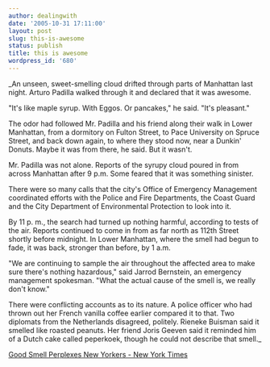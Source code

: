 ```yaml
---
author: dealingwith
date: '2005-10-31 17:11:00'
layout: post
slug: this-is-awesome
status: publish
title: this is awesome
wordpress_id: '680'
---
```


_An unseen, sweet-smelling cloud drifted through parts of Manhattan last
night. Arturo Padilla walked through it and declared that it was awesome.

"It's like maple syrup. With Eggos. Or pancakes," he said. "It's pleasant."

The odor had followed Mr. Padilla and his friend along their walk in Lower
Manhattan, from a dormitory on Fulton Street, to Pace University on Spruce
Street, and back down again, to where they stood now, near a Dunkin' Donuts.
Maybe it was from there, he said. But it wasn't.

Mr. Padilla was not alone. Reports of the syrupy cloud poured in from across
Manhattan after 9 p.m. Some feared that it was something sinister.

There were so many calls that the city's Office of Emergency Management
coordinated efforts with the Police and Fire Departments, the Coast Guard and
the City Department of Environmental Protection to look into it.

By 11 p. m., the search had turned up nothing harmful, according to tests of
the air. Reports continued to come in from as far north as 112th Street
shortly before midnight. In Lower Manhattan, where the smell had begun to
fade, it was back, stronger than before, by 1 a.m.

"We are continuing to sample the air throughout the affected area to make sure
there's nothing hazardous," said Jarrod Bernstein, an emergency management
spokesman. "What the actual cause of the smell is, we really don't know."

There were conflicting accounts as to its nature. A police officer who had
thrown out her French vanilla coffee earlier compared it to that. Two
diplomats from the Netherlands disagreed, politely. Rieneke Buisman said it
smelled like roasted peanuts. Her friend Joris Geeven said it reminded him of
a Dutch cake called peperkoek, though he could not describe that smell._

[Good Smell Perplexes New Yorkers - New York Times][1]

   [1]: http://www.nytimes.com/2005/10/28/nyregion/28odor.html?oref=login

